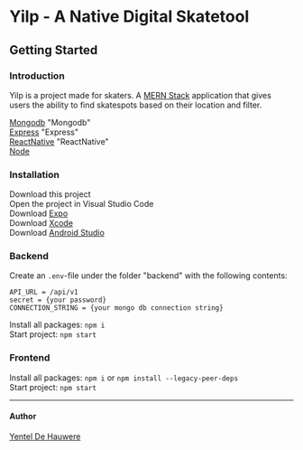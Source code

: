 # Yilp - A Native Digital Skatetool #
## Getting Started  ##

### Introduction ###
Yilp is a project made for skaters. A [MERN Stack](https://www.mongodb.com/mern-stack "MERN Stack") application that gives users the ability to find skatespots based on their location and filter.

[Mongodb](https://www.mongodb.com/docs/) "Mongodb" \
[Express](https://expressjs.com/) "Express" \
[ReactNative](https://reactnative.dev/) "ReactNative" \
[Node](https://nodejs.org/en/docs/)  

### Installation ###
Download this project\
Open the project in Visual Studio Code \
Download [Expo](https://expo.dev/ "Expo") \
Download [Xcode](https://developer.apple.com/xcode/resources/ "Xcode") \
Download [Android Studio](https://developer.android.com/studio "Android Studio")

### Backend ###
Create an `.env`-file under the folder "backend" with the following contents:
```
API_URL = /api/v1
secret = {your password} 
CONNECTION_STRING = {your mongo db connection string}
```

Install all packages: `npm i` \
Start project: `npm start`

### Frontend ###
Install all packages: `npm i` or `npm install --legacy-peer-deps` \
Start project: `npm start`



-----
#### Author ####
[Yentel De Hauwere](https://github.com/YentelDeHauwere "Yentel De Hauwere")
